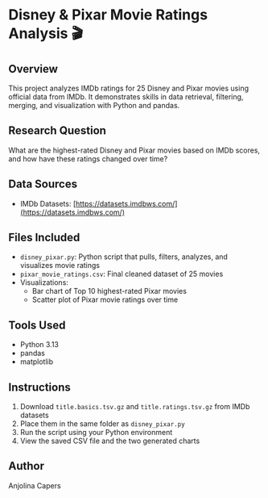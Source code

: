 # Disney & Pixar Movie Ratings Analysis 🎬

## Overview
This project analyzes IMDb ratings for 25 Disney and Pixar movies using official data from IMDb. It demonstrates skills in data retrieval, filtering, merging, and visualization with Python and pandas.

## Research Question
What are the highest-rated Disney and Pixar movies based on IMDb scores, and how have these ratings changed over time?

## Data Sources
- IMDb Datasets: [https://datasets.imdbws.com/](https://datasets.imdbws.com/)

## Files Included
- `disney_pixar.py`: Python script that pulls, filters, analyzes, and visualizes movie ratings
- `pixar_movie_ratings.csv`: Final cleaned dataset of 25 movies
- Visualizations:
  - Bar chart of Top 10 highest-rated Pixar movies
  - Scatter plot of Pixar movie ratings over time

## Tools Used
- Python 3.13
- pandas
- matplotlib

## Instructions
1. Download `title.basics.tsv.gz` and `title.ratings.tsv.gz` from IMDb datasets
2. Place them in the same folder as `disney_pixar.py`
3. Run the script using your Python environment
4. View the saved CSV file and the two generated charts

## Author
Anjolina Capers
